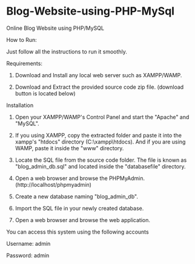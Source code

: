# Blog-Website-using-PHP-MySql
Online Blog Website using PHP/MySQL 

How to Run:

Just follow all the instructions to run it smoothly. 

Requirements: 

1. Download and Install any local web server such as XAMPP/WAMP. 

2. Download and Extract the provided source code zip file. (download button is located below) 

Installation 

1. Open your XAMPP/WAMP's Control Panel and start the "Apache" and "MySQL". 

2. If you using XAMPP, copy the extracted folder and paste it into the xampp's "htdocs" directory (C:\xampp\htdocs). And if you are using WAMP, paste it inside the "www" directory. 

3. Locate the SQL file from the source code folder. The file is known as "blog_admin_db.sql" and located inside the "databasefile" directory. 

4. Open a web browser and browse the PHPMyAdmin. (http://localhost/phpmyadmin) 

5. Create a new database naming "blog_admin_db". 

6. Import the SQL file in your newly created database. 

7. Open a web browser and browse the web application. 

You can access this system using the following accounts 

Username: admin 

Password: admin 
